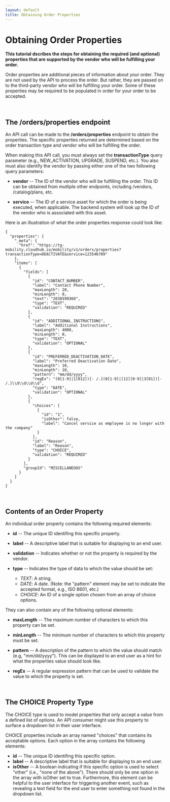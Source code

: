 ```yaml
---
layout: default
title: Obtaining Order Properties
---
```



# Obtaining Order Properties

**This tutorial dscribes the steps for obtaining the required (and optional) properties that are supported by the vendor who will be fulfilling your order.**

Order properties are additional pieces of information about your order. They are not used by the API to process the order. But rather, they are passed on to the third-party vendor who will be fulfilling your order. Some of these properties may be required to be populated in order for your order to be accepted.

<br/>

## The /orders/properties endpoint

An API call can be made to the **/orders/properties** endpoint to obtain the properties. The specific properties returned are determined based on the order transaction type and  vendor who will be fulfilling the order.

When making this API call, you must always set the **transactionType** query parameter (e.g., NEW_ACTIVATION, UPGRADE, SUSPEND, etc.). You also must also identify the vendor by passing either one of the two following query parameters:
 
* **vendor** -- The ID of the vendor who will be fulfilling the order. This ID can be obtained from mutliple other endpoints, including /vendors, /catalog/plans, etc.

* **service** -- The ID of a service asset for which the order is being executed, when applicable. The backend system will look up the ID of the vendor who is associated with this asset.


Here is an illustration of what the order properties response could look like:

```
{
  "properties": {
    "_meta": {
      "href": "https://tg-mobility.cloudhub.io/mobility/v1/orders/properties?transactionType=DEACTIVATE&service=123546789"
    },
    "items": [
      {
        "fields": [
          {
            "id": "CONTACT_NUMBER",
            "label": "Contact Phone Number",
            "maxLength": 20,
            "minLength": 0,
            "text": "2038599360",
            "type": "TEXT",
            "validation": "REQUIRED"
          },
          {
            "id": "ADDITIONAL_INSTRUCTIONS",
            "label": "Additional Instructions",
            "maxLength": 4000,
            "minLength": 0,
            "type": "TEXT",
            "validation": "OPTIONAL"
          },
          {
            "id": "PREFERRED_DEACTIVATION_DATE",
            "label": "Preferred Deactivation Date",
            "maxLength": 10,
            "minLength": 10,
            "pattern": "mm/dd/yyyy",
            "regEx": "(0[1-9]|1[012])[- /.](0[1-9]|[12][0-9]|3[01])[- /.]\\d\\d\\d\\d",
            "type": "DATE",
            "validation": "OPTIONAL"
          },
          {
            "choices": [
              {
                "id": "1",
                "isOther": false,
                "label": "Cancel service as employee is no longer with the company"
              }
            ],
            "id": "Reason",
            "label": "Reason",
            "type": "CHOICE",
            "validation": "REQUIRED"
          }
        ],
        "groupId": "MISCELLANEOUS"
      }
    ]
  }
}
```

<br/>

## Contents of an Order Property

An individual order property contains the following required elements:

* **id** -- The unique ID identifing this specific property.

* **label** -- A descriptive label that is suitable for displaying to an end user.

* **validation** -- Indicates whether or not the property is required by the vendor.

* **type** -- Indicates the type of data to which the value should be set:
  * *TEXT*: A string.
  * *DATE*: A date. (Note: the "pattern" element may be set to indicate the accepted format, e.g., ISO 8601, etc.)
  * *CHOICE*: An ID of a single option chosen from an array of choice options. 


They can also contain any of the following optional elements:

* **maxLength** -- The maximum number of characters to which this property can be set. 

* **minLength** -- The minimum number of characters to which this property must be set. 

* **pattern** -- A description of the pattern to which the value should match (e.g, "mm/dd/yyyy"). This can be displayed to an end user as a hint for what the properties value should look like.

* **regEx** -- A regular expression pattern that can be used to validate the value to which the property is set.


<a name="#choiceProperty"></a><br/>

## The CHOICE Property Type

The CHOICE type is used to model properties that only accept a value from a defined list of options. An API consumer might use this property to surface a dropdown list in their user interface. 

CHOICE properties include an array named "choices" that contains its acceptable options. Each option in the array contains the following elements:

 * **id** -- The unique ID identifing this specific option.
 * **label** --  A descriptive label that is suitable for displaying to an end user.
 * **isOther** -- A boolean indicating if this specific option is used to select "other" (i.e., "none of the above"). There should only be one option in the array with isOther set to true. Furthermore, this element can be helpful to the user interface for triggering another event, such as revealing a text field for the end user to enter something not found in the dropdown list.

